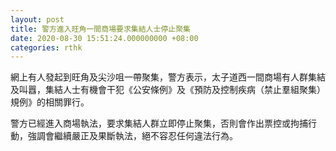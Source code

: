 ```yaml
---
layout: post
title: 警方進入旺角一間商場要求集結人士停止聚集
date: 2020-08-30 15:51:24.000000000 +08:00
categories: rthk
---
```


網上有人發起到旺角及尖沙咀一帶聚集，警方表示，太子道西一間商場有人群集結及叫囂，集結人士有機會干犯《公安條例》及《預防及控制疾病（禁止羣組聚集）規例》的相關罪行。

警方已經進入商場執法，要求集結人群立即停止聚集，否則會作出票控或拘捕行動，強調會繼續嚴正及果斷執法，絕不容忍任何違法行為。
